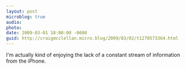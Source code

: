 ```yaml
---
layout: post
microblog: true
audio: 
photo: 
date: 2009-03-01 18:00:00 -0600
guid: http://craigmcclellan.micro.blog/2009/03/02/t1270573364.html
---
```

I'm actually kind of enjoying the lack of a constant stream of information from the iPhone.
